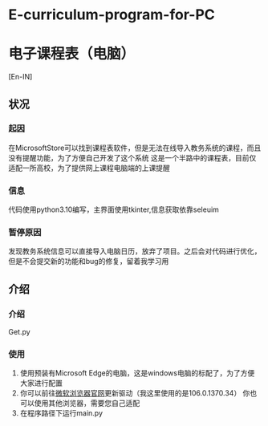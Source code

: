 # E-curriculum-program-for-PC
# 电子课程表（电脑）
[En-IN]

## 状况
### 起因
在MicrosoftStore可以找到课程表软件，但是无法在线导入教务系统的课程，而且没有提醒功能，为了方便自己开发了这个系统
这是一个半路中的课程表，目前仅适配一所高校，为了提供网上课程电脑端的上课提醒
### 信息
代码使用python3.10编写，主界面使用tkinter,信息获取依靠seleuim
### 暂停原因
发现教务系统信息可以直接导入电脑日历，放弃了项目。之后会对代码进行优化，但是不会提交新的功能和bug的修复，留着我学习用

## 介绍
### 介绍
Get.py
### 使用
1. 使用预装有Microsoft Edge的电脑，这是windows电脑的标配了，为了方便大家进行配置
2. 你可以前往[微软浏览器官网](https://developer.microsoft.com/en-us/microsoft-edge/tools/webdriver/)更新驱动（我这里使用的是106.0.1370.34）
你也可以使用其他浏览器，需要您自己适配
3. 在程序路径下运行main.py

